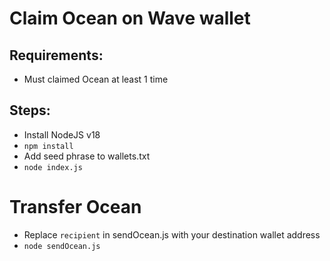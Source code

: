 # Claim Ocean on Wave wallet

## Requirements:
- Must claimed Ocean at least 1 time

## Steps:
- Install NodeJS v18
- `npm install`
- Add seed phrase to wallets.txt
- `node index.js`

# Transfer Ocean
- Replace `recipient` in sendOcean.js with your destination wallet address
- `node sendOcean.js`
